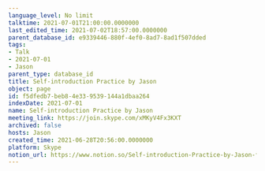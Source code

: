 ```yaml
---
language_level: No limit
talktime: 2021-07-01T21:00:00.0000000
last_edited_time: 2021-07-02T18:57:00.0000000
parent_database_id: e9339446-880f-4ef0-8ad7-8ad1f507dded
tags:
- Talk
- 2021-07-01
- Jason
parent_type: database_id
title: Self-introduction Practice by Jason
object: page
id: f5dfedb7-beb8-4e33-9539-144a1dbaa264
indexDate: 2021-07-01
name: Self-introduction Practice by Jason
meeting_link: https://join.skype.com/xMKyV4Fx3KXT
archived: false
hosts: Jason
created_time: 2021-06-28T20:56:00.0000000
platform: Skype
notion_url: https://www.notion.so/Self-introduction-Practice-by-Jason-f5dfedb7beb84e339539144a1dbaa264
---
```







